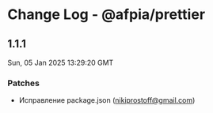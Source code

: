 # Change Log - @afpia/prettier

<!-- This log was last generated on Sun, 05 Jan 2025 13:29:20 GMT and should not be manually modified. -->

<!-- Start content -->

## 1.1.1

Sun, 05 Jan 2025 13:29:20 GMT

### Patches

- Исправление package.json (nikiprostoff@gmail.com)
